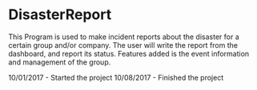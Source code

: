 # DisasterReport

This Program is used to make incident reports about the disaster for a certain group and/or company. The user will write the report from the dashboard, and report its status. Features added is the event information and management of the group.

10/01/2017 - Started the project
10/08/2017 - Finished the project

